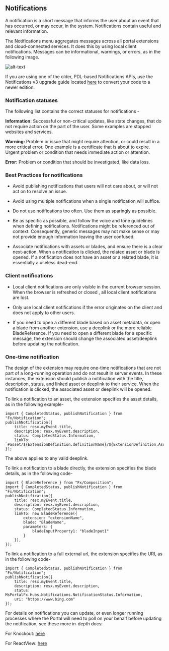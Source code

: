 <a name="notifications"></a>
## Notifications

A notification is a short message that informs the user about an event that has occurred, or may occur, in the system. Notifications contain useful and relevant information.

The Notifications menu aggregates messages across all portal extensions and cloud-connected services. It does this by using local client notifications. Messages can be informational, warnings, or errors, as in the following image.

![alt-text](../media/top-extensions-notifications/notification.png "different types of notifications")

If you are using one of the older, PDL-based Notifications APIs, use the Notifications v3 upgrade guide located [here](/portal-sdk/generated/portalfx-notifications-upgrade.md) to convert your code to a newer edition.

<a name="notifications-notification-statuses"></a>
### Notification statuses

The following list contains the correct statuses for notifications -

**Information:** Successful or non-critical updates, like state changes, that do not require action on the part of the user. Some examples are stopped websites and services.

**Warning:** Problem or issue that might require attention, or could result in a more critical error. One example is a certificate that is about to expire. Urgent problem or condition that needs immediate action or attention.

**Error:** Problem or condition that should be investigated, like data loss.

<a name="notifications-best-practices-for-notifications"></a>
### Best Practices for notifications

- Avoid publishing notifications that users will not care about, or will not act on to resolve an issue.

- Avoid using multiple notifications when a single notification will suffice.

- Do not use notifications too often. Use them as sparingly as possible.

- Be as specific as possible, and follow the voice and tone guidelines when defining notifications. Notifications might be referenced out of context. Consequently, generic messages may not make sense or may not provide enough information leaving the user confused.

- Associate notifications with assets or blades, and ensure there is a clear next-action. When a notification is clicked, the related asset or blade is opened. If a notification does not have an asset or a related blade, it is essentially a useless dead-end.

<a name="notifications-client-notifications"></a>
### Client notifications

- Local client notifications are only visible in the current browser session. When the browser is refreshed or closed , all local client notifications are lost.

- Only use local client notifications if the error originates on the client and does not apply to other users.

- If you need to open a different blade based on asset metadata, or open a blade from another extension, use a deeplink or the more reliable BladeReference. If you need to open a different blade for a specific message, the extension should change the associated asset/deeplink before updating the notification.

<a name="notifications-one-time-notification"></a>
### One-time notification

The design of the extension may require one-time notifications that are not part of a long-running operation and do not result in server events. In these instances, the extension should publish a notification with the title, description, status, and linked asset or deeplink to their service. When the notification is clicked, the associated asset or deeplink will be opened.

To link a notification to an asset, the extension specifies the asset details, as in the following example-

```
import { CompletedStatus, publishNotification } from "Fx/Notification";
publishNotification({
    title: resx.myEvent.title,
    description: resx.myEvent.description,
    status: CompletedStatus.Information,
    linkTo: `#asset/${ExtensionDefinition.definitionName}/${ExtensionDefinition.AssetTypes.MyAsset.name}/${assetId}`,
});
```
The above applies to any valid deeplink.

To link a notification to a blade directly, the extension specifies the blade details, as in the following code-

```
import { BladeReference } from "Fx/Composition";
import { CompletedStatus, publishNotification } from "Fx/Notification";
publishNotification({
    title: resx.myEvent.title,
    description: resx.myEvent.description,
    status: CompletedStatus.Information,
    linkTo: new BladeReference({
        extension: "extensionName",
        blade: "BladeName",
        parameters: {
            bladeInputProperty1: "bladeInput1"
        }
    }),
});
```

To link a notification to a full external url, the extension specifies the URI, as in the following code-

```
import { CompletedStatus, publishNotification } from "Fx/Notification";
publishNotification({
    title: resx.myEvent.title,
    description: resx.myEvent.description,
    status: MsPortalFx.Hubs.Notifications.NotificationStatus.Information,
    uri: "https://www.bing.com"
});
```

For details on notifications you can update, or even longer running processes where the Portal will need to poll on your behalf before updating the notification, see these more in-depth docs:

For Knockout: [here](https://eng.ms/docs/products/azure-portal-framework-ibizafx/development/notifications/notifications-api)

For ReactView: [here](https://eng.ms/docs/products/azure-portal-framework-ibizafx/development/notifications/notifications-reactviews-api)
